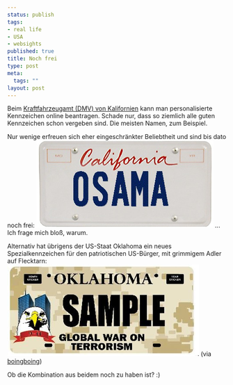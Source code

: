```yaml
--- 
status: publish
tags: 
- real life
- USA
- websights
published: true
title: Noch frei
type: post
meta: 
  tags: ""
layout: post
---
```

Beim <a href="http://dmv.ca.gov/">Kraftfahrzeugamt (DMV) von Kalifornien</a> kann man personalisierte Kennzeichen online beantragen. Schade nur, dass so ziemlich alle guten Kennzeichen schon vergeben sind. Die meisten Namen, zum Beispiel.

Nur wenige erfreuen sich eher eingeschränkter Beliebtheit und sind bis dato noch frei:
<img src='/media/wp/2007/08/osama-license-plate.jpg' alt='Osama Californian License Plate' />
... Ich frage mich bloß, warum.

Alternativ hat übrigens der US-Staat Oklahoma ein neues Spezialkennzeichen für den patriotischen US-Bürger, mit grimmigem Adler auf Flecktarn:
<img src='/media/wp/2007/08/waronterrorplates.jpg' alt='Oklahoma License Plate' />
(via <a href="http://www.boingboing.net/2007/08/02/oklahoma_offers_glob.html">boingboing</a>)

Ob die Kombination aus beidem noch zu haben ist? :)
